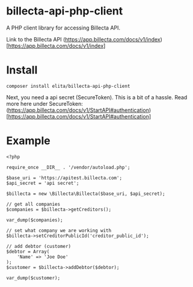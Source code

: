# billecta-api-php-client
A PHP client library for accessing Billecta API.

Link to the Billecta API
(https://app.billecta.com/docs/v1/index)[https://app.billecta.com/docs/v1/index]

# Install

`composer install elita/billecta-api-php-client`

Next, you need a api secret (SecureToken). This is a bit of a hassle. Read more here under SecureToken:
(https://app.billecta.com/docs/v1/StartAPI#authentication)[https://app.billecta.com/docs/v1/StartAPI#authentication]

# Example

```
<?php

require_once __DIR__ . '/vendor/autoload.php';

$base_uri = 'https://apitest.billecta.com';
$api_secret = 'api secret';

$billecta = new \Billecta\Billecta($base_uri, $api_secret);

// get all companies
$companies = $billecta->getCreditors();

var_dump($companies);

// set what company we are working with
$billecta->setCreditorPublicId('creditor_public_id');

// add debtor (customer)
$debtor = Array(
	'Name' => 'Joe Doe'
);
$customer = $billecta->addDebtor($debtor);

var_dump($customer);
```
